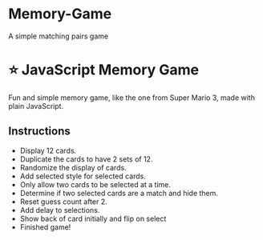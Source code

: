 # Memory-Game
A simple matching pairs game

# ⭐ JavaScript Memory Game



Fun and simple memory game, like the one from Super Mario 3, made with plain JavaScript.


## Instructions


- Display 12 cards.
- Duplicate the cards to have 2 sets of 12.
- Randomize the display of cards.
- Add selected style for selected cards.
- Only allow two cards to be selected at a time.
- Determine if two selected cards are a match and hide them.
- Reset guess count after 2.
- Add delay to selections.
- Show back of card initially and flip on select
- Finished game!

